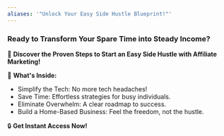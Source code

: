 ```yaml
---
aliases: '"Unlock Your Easy Side Hustle Blueprint!"'
---
```

### Ready to Transform Your Spare Time into Steady Income?
🌟 **Discover the Proven Steps to Start an Easy Side Hustle with Affiliate Marketing!**

🚀 **What's Inside:**

- Simplify the Tech: No more tech headaches!
- Save Time: Effortless strategies for busy individuals.
- Eliminate Overwhelm: A clear roadmap to success.
- Build a Home-Based Business: Feel the freedom, not the hustle.

🔒 **Get Instant Access Now!**